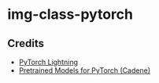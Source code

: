 # img-class-pytorch

## Credits
- [PyTorch Lightning](https://github.com/williamFalcon/pytorch-lightning)
- [Pretrained Models for PyTorch (Cadene)](https://github.com/Cadene/pretrained-models.pytorch)